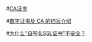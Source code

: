 #[CA证书](https://blog.csdn.net/yangyuge1987/article/details/79209473)


#[数字证书及 CA 的扫盲介绍](https://blog.csdn.net/xiaoyida11/article/details/53994780)

#[为什么"自签名SSL证书"不安全？](https://www.wosign.com/FAQ/selfsigned_SSL_insecure.htm)